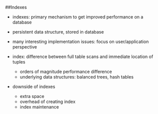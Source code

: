 ##Indexes

* indexes: primary mechanism to get improved performance on a database
* persistent data structure, stored in database
* many interesting implementation issues: focus on user/application perspective

* index: difference between full table scans and immediate location of tuples
	* orders of magnitude performance difference
	* underlying data structures: balanced trees, hash tables

* downside of indexes
	* extra space
	* overhead of creating index
	* index maintenance 
	
	